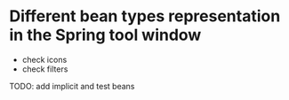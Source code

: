 # Different bean types representation in the Spring tool window

* check icons
* check filters

TODO: add implicit and test beans